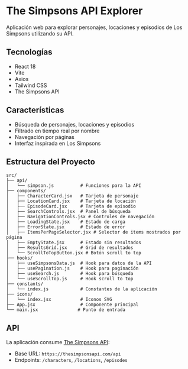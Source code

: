 # The Simpsons API Explorer

Aplicación web para explorar personajes, locaciones y episodios de Los Simpsons utilizando su API.

## Tecnologías

- React 18
- Vite
- Axios
- Tailwind CSS
- The Simpsons API

## Características

- Búsqueda de personajes, locaciones y episodios
- Filtrado en tiempo real por nombre
- Navegación por páginas
- Interfaz inspirada en Los Simpsons

## Estructura del Proyecto

```
src/
├── api/
│   └── simpson.js          # Funciones para la API
├── components/
│   ├── CharacterCard.jsx   # Tarjeta de personaje
│   ├── LocationCard.jsx    # Tarjeta de locación
│   ├── EpisodeCard.jsx     # Tarjeta de episodio
│   ├── SearchControls.jsx  # Panel de búsqueda
│   ├── NavigationControls.jsx # Controles de navegación
│   ├── LoadingState.jsx    # Estado de carga
│   ├── ErrorState.jsx      # Estado de error
│   ├── ItemsPerPageSelector.jsx # Selector de items mostrados por página
│   ├── EmptyState.jsx      # Estado sin resultados
│   ├── ResultsGrid.jsx     # Grid de resultados
│   └── ScrollToTopButton.jsx # Botón scroll to top
├── hooks/
│   ├── useSimpsonsData.js  # Hook para datos de la API
│   ├── usePagination.js    # Hook para paginación
│   ├── useSearch.js        # Hook para búsqueda
│   └── useScrollTop.js     # Hook scroll to top
├── constants/
│   └── index.js            # Constantes de la aplicación
├── icons/
│   └── index.jsx           # Iconos SVG
├── App.jsx                 # Componente principal
└── main.jsx               # Punto de entrada
```

## API

La aplicación consume [The Simpsons API](https://thesimpsonsapi.com/):

- Base URL: `https://thesimpsonsapi.com/api`
- Endpoints: `/characters`, `/locations`, `/episodes`
